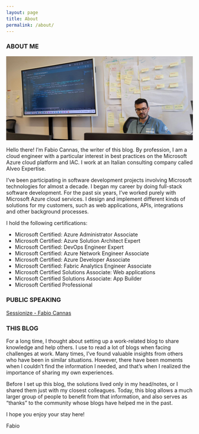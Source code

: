 ```yaml
---
layout: page
title: About
permalink: /about/
---
```

### ABOUT ME

![profile_picture](https://github.com/fabiocannas/blog/blob/main/_pictures/global-azure-turin-2025-ai-gateway-demo.jpg?raw=true)

Hello there! I’m Fabio Cannas, the writer of this blog. By profession, I am a cloud engineer with a particular interest in best practices on the Microsoft Azure cloud platform and IAC. 
I work at an Italian consulting company called Alveo Expertise.

I’ve been participating in software development projects involving Microsoft technologies for almost a decade. I began my career by doing full-stack software development. 
For the past six years, I’ve worked purely with Microsoft Azure cloud services. I design and implement different kinds of solutions for my customers, such as web applications, APIs, integrations and other background processes.

I hold the following certifications:

- Microsoft Certified: Azure Administrator Associate
- Microsoft Certified: Azure Solution Architect Expert
- Microsoft Certified: DevOps Engineer Expert
- Microsoft Certified: Azure Network Engineer Associate
- Microsoft Certified: Azure Developer Associate
- Microsoft Certified: Fabric Analytics Engineer Associate
- Microsoft Certified Solutions Associate: Web applications
- Microsoft Certified Solutions Associate: App Builder
- Microsoft Certified Professional

### PUBLIC SPEAKING
[Sessionize - Fabio Cannas](https://sessionize.com/fabio-cannas)

### THIS BLOG

For a long time, I thought about setting up a work-related blog to share knowledge and help others. I use to read a lot of blogs when facing challenges at work. Many times, I’ve found valuable insights from others who have been in similar situations. However, there have been moments when I couldn’t find the information I needed, and that’s when I realized the importance of sharing my own experiences.

Before I set up this blog, the solutions lived only in my head/notes, or I shared them just with my closest colleagues. 
Today, this blog allows a much larger group of people to benefit from that information, and also serves as “thanks” to the community whose blogs have helped me in the past.

I hope you enjoy your stay here!

Fabio
